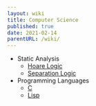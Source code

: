 ```yaml
---
layout: wiki
title: Computer Science
published: true
date: 2021-02-14
parentURL: /wiki/
---
```


- Static Analysis
  - [Hoare Logic](./hoare-logic/)
  - [Separation Logic](./separation-logic/)
- Programming Languages
  - [C](./c/)
  - [Lisp](./lisp/)